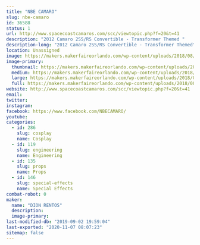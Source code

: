 ```yaml
---
title: "NBE CAMARO"
slug: nbe-camaro
id: 36588
status: 1
url: http://www.spacecoastcamaros.com/scc/viewtopic.php?f=20&t=41
description: "2012 Camaro 2SS/RS Convertible - Transformer Themed "
description-long: "2012 Camaro 2SS/RS Convertible - Transformer Themed"
location: Unassigned
image: https://makers.makerfaireorlando.com/wp-content/uploads/2018/08/NBECAMARO.jpg
image-primary:
  thumbnail: https://makers.makerfaireorlando.com/wp-content/uploads/2018/08/NBECAMARO-150x150.jpg
  medium: https://makers.makerfaireorlando.com/wp-content/uploads/2018/08/NBECAMARO-300x200.jpg
  large: https://makers.makerfaireorlando.com/wp-content/uploads/2018/08/NBECAMARO.jpg
  full: https://makers.makerfaireorlando.com/wp-content/uploads/2018/08/NBECAMARO.jpg
website: http://www.spacecoastcamaros.com/scc/viewtopic.php?f=20&t=41
email: 
twitter: 
instagram: 
facebook: https://www.facebook.com/NBECAMARO/
youtube: 
categories:
  - id: 286
    slug: cosplay
    name: Cosplay
  - id: 119
    slug: engineering
    name: Engineering
  - id: 135
    slug: props
    name: Props
  - id: 146
    slug: special-effects
    name: Special Effects
combat-robot: 0
maker:
  name: "DION RENTOS"
  description:
  image-primary: 
last-modified-db: "2019-09-02 19:59:04"
last-exported: "2020-11-07 08:07:23"
sitemap: false
---
```

